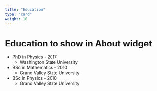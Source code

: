 ```yaml
---
title: "Education"
type: "card"
weight: 10
---
```


# Education to show in About widget
- PhD in Physics - 2017
  - Washington State University
- BSc in Mathematics - 2010
  - Grand Valley State University
- BSc in Physics - 2010
  - Grand Valley State University
